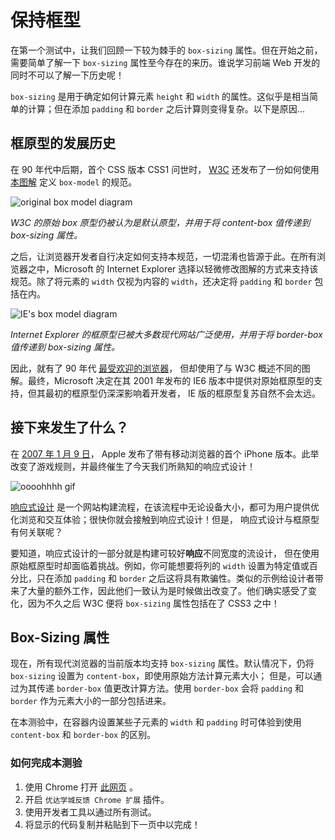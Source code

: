 # 保持框型

在第一个测试中，让我们回顾一下较为棘手的 `box-sizing`  属性。但在开始之前，需要简单了解一下 `box-sizing` 属性至今存在的来历。谁说学习前端 Web 开发的同时不可以了解一下历史呢！

`box-sizing` 是用于确定如何计算元素 `height` 和 `width` 的属性。这似乎是相当简单的计算；但在添加 `padding` 和 `border`  之后计算则变得复杂。以下是原因...

## 框原型的发展历史

在 90 年代中后期，首个 CSS 版本 CSS1 问世时， [W3C](https://www.w3.org/) 还发布了一份如何使用 [本图解](https://www.w3.org/TR/CSS1/#formatting-model) 定义 `box-model`  的规范。

![original box model diagram](https://udacity.github.io/fend/lessons/L5/problem-set/02-keep-it-boxy/original-box-model-diagram.png)

*W3C 的原始 box 原型仍被认为是默认原型，并用于将 content-box 值传递到 box-sizing 属性。*

之后，让浏览器开发者自行决定如何支持本规范，一切混淆也皆源于此。在所有浏览器之中，Microsoft 的 Internet Explorer 选择以轻微修改图解的方式来支持该规范。除了将元素的 `width` 仅视为内容的 `width`，还决定将 `padding` 和 `border`  包括在内。

![IE's box model diagram](https://udacity.github.io/fend/lessons/L5/problem-set/02-keep-it-boxy/ie-box-model-diagram.png)

*Internet Explorer 的框原型已被大多数现代网站广泛使用，并用于将 border-box 值传递到  box-sizing 属性。*

因此，就有了 90 年代 [最受欢迎的浏览器](http://www.w3schools.com/browsers/browsers_stats.asp)， 但却使用了与 W3C 概述不同的图解。最终，Microsoft 决定在其 2001 年发布的 IE6 版本中提供对原始框原型的支持，但其最初的框原型仍深深影响着开发者， IE 版的框原型复苏自然不会太远。

## 接下来发生了什么？

在 [2007 年 1 月  9 日](http://www.apple.com/pr/library/2007/01/09Apple-Reinvents-the-Phone-with-iPhone.html)， Apple 发布了带有移动浏览器的首个 iPhone  版本。此举改变了游戏规则，并最终催生了今天我们所熟知的响应式设计！

![oooohhhh gif](G:\AI\Front-End-Study\readme\20.01-10-toy-story-oooohhhh.gif)

[响应式设计](https://baike.baidu.com/item/%E5%93%8D%E5%BA%94%E5%BC%8F%E7%BD%91%E9%A1%B5%E8%AE%BE%E8%AE%A1/2519669?fr=aladdin) 是一个网站构建流程，在该流程中无论设备大小，都可为用户提供优化浏览和交互体验；很快你就会接触到响应式设计！但是， 响应式设计与框原型有何关联呢？

要知道，响应式设计的一部分就是构建可较好**响应**不同宽度的流设计， 但在使用原始框原型时却面临着挑战。例如，你可能想要将列的 `width` 设置为特定值或百分比，只在添加 `padding` 和 `border` 之后这将具有欺骗性。类似的示例给设计者带来了大量的额外工作，因此他们一致认为是时候做出改变了。他们确实感受了变化，因为不久之后  W3C 便将 `box-sizing` 属性包括在了 CSS3 之中！

## Box-Sizing 属性

现在，所有现代浏览器的当前版本均支持  `box-sizing` 属性。默认情况下，仍将 `box-sizing` 设置为  `content-box`，即使用原始方法计算元素大小； 但是，可以通过为其传递  `border-box` 值更改计算方法。使用 `border-box` 会将 `padding` 和 `border` 作为元素大小的一部分包括进来。

在本测验中，在容器内设置某些子元素的 `width` 和 `padding` 时可体验到使用 `content-box` 和 `border-box` 的区别。

### 如何完成本测验

1. 使用 Chrome 打开 [此网页](https://udacity.github.io/fend/lessons/L5/problem-set/02-keep-it-boxy/index.html) 。
2. 开启 `优达学城反馈 Chrome 扩展` 插件。
3. 使用开发者工具以通过所有测试。
4. 将显示的代码复制并粘贴到下一页中以完成！